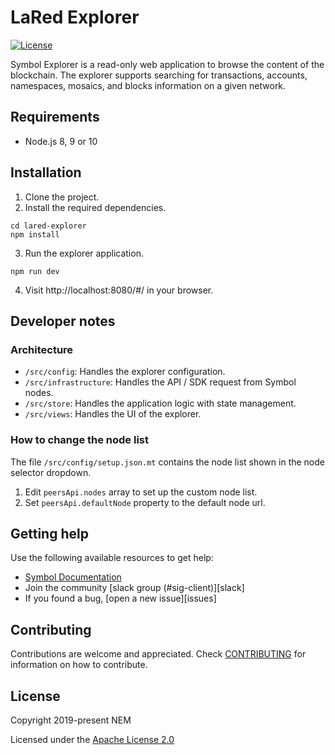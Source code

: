# LaRed Explorer

[![License](https://img.shields.io/badge/License-Apache%202.0-blue.svg)](https://opensource.org/licenses/Apache-2.0)

Symbol Explorer is a read-only web application to browse the content of the blockchain.
The explorer supports searching for transactions, accounts, namespaces, mosaics, and blocks information on a given network.

## Requirements

- Node.js 8, 9 or 10

## Installation

1. Clone the project.
2. Install the required dependencies.

```
cd lared-explorer
npm install
```

3. Run the explorer application.

```
npm run dev
```

4. Visit http://localhost:8080/#/ in your browser.

## Developer notes

### Architecture

* `/src/config`: Handles the explorer configuration.
* `/src/infrastructure`: Handles the API / SDK request from Symbol nodes.
* `/src/store`: Handles the application logic with state management.
* `/src/views`: Handles the UI of the explorer.

### How to change the node list

The file `/src/config/setup.json.mt` contains the node list shown in the node selector dropdown.

1. Edit `peersApi.nodes` array to set up the custom node list.
2. Set `peersApi.defaultNode` property to the default node url.

## Getting help

Use the following available resources to get help:

- [Symbol Documentation][docs]
- Join the community [slack group (#sig-client)][slack]
- If you found a bug, [open a new issue][issues]

## Contributing

Contributions are welcome and appreciated.
Check [CONTRIBUTING](CONTRIBUTING.md) for information on how to contribute.

## License

Copyright 2019-present NEM

Licensed under the [Apache License 2.0](LICENSE)

[self]: https://github.com/superhow/lared-explorer
[docs]: https://nemtech.github.io
